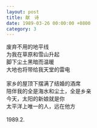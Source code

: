 ```yaml
---
layout: post
title: 献　诗
date: 1989-03-26 00:00:00 +0800
category: 3
---
```


废弃不用的地平线<br>
为我在草原和雪山升起<br>
脚下尘土黑暗而温暖<br>
大地也将带给我天堂的雷电<br>
<br>
家乡的屋顶下摆满了结婚的酒席<br>
陪伴我的全是海水和尘土，全是乡亲<br>
今天，太阳的新娘就是你<br>
太平洋上唯一的人，远在他方<br>
<br>
1989.2.